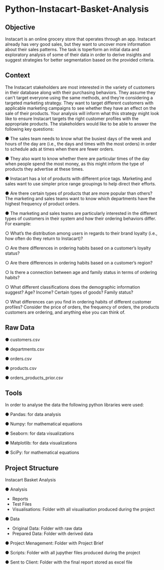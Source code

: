 # Python-Instacart-Basket-Analysis

## Objective
Instacart is an online grocery store that operates through an app. Instacart already has very good sales, but they
want to uncover more information about their sales patterns. The task is toperform an initial data and 
exploratory analysis of some of their data in order to derive insights and suggest strategies for better segmentation 
based on the provided criteria.

## Context
The Instacart stakeholders are most interested in the variety of customers in their database
along with their purchasing behaviors. They assume they can't target everyone using the
same methods, and they’re considering a targeted marketing strategy. They want to target
different customers with applicable marketing campaigns to see whether they have an effect
on the sale of their products. Your analysis will inform what this strategy might look like to
ensure Instacart targets the right customer profiles with the appropriate products. The
stakeholders would like to be able to answer the following key questions:

● The sales team needs to know what the busiest days of the week and hours of the
day are (i.e., the days and times with the most orders) in order to schedule ads at
times when there are fewer orders.

● They also want to know whether there are particular times of the day when people
spend the most money, as this might inform the type of products they advertise at
these times.

● Instacart has a lot of products with different price tags. Marketing and sales want to
use simpler price range groupings to help direct their efforts.

● Are there certain types of products that are more popular than others? The marketing
and sales teams want to know which departments have the highest frequency of
product orders.

● The marketing and sales teams are particularly interested in the different types of
customers in their system and how their ordering behaviors differ. For example:

○ What’s the distribution among users in regards to their brand loyalty (i.e., how
often do they return to Instacart)?

○ Are there differences in ordering habits based on a customer’s loyalty status?

○ Are there differences in ordering habits based on a customer’s region?

○ Is there a connection between age and family status in terms of ordering
habits?

○ What different classifications does the demographic information suggest?
Age? Income? Certain types of goods? Family status?

○ What differences can you find in ordering habits of different customer
profiles? Consider the price of orders, the frequency of orders, the products
customers are ordering, and anything else you can think of.


## Raw Data
● customers.csv

● departments.csv

● orders.csv

● products.csv

● orders_products_prior.csv

## Tools 
In order to analyse the data the following python libraries were used: 

● Pandas: for data analysis

● Numpy: for mathematical equations

● Seaborn: for data visualizations

● Matplotlib: for data visualizations

● SciPy: for mathematical equations

## Project Structure

Instacart Basket Analysis

● Analysis
- Reports
- Test Files
- Visualisations: Folder with all visualisation produced during the project

● Data
- Original Data: Folder with raw data
- Prepared Data: Folder with derived data
  
● Project Menagement: Folder with Project Brief

● Scripts: Folder with all jupyther files produced during the project

● Sent to Client: Folder with the final report stored as excel file

